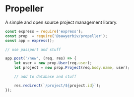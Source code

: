 # Propeller
A simple and open source project management library.

```js
const express = require('express');
const prop  = require('@sawyerbiv/propeller');
const app = express();

// use passport and stuff

app.post('/new', (req, res) => {
    let user = new prop.User(req.user);
    let project = new prop.Project(req.body.name, user);

    // add to database and stuff

    res.redirect(`/project/${project.id}`);
});
```